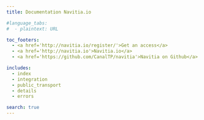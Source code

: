 ```yaml
---
title: Documentation Navitia.io

#language_tabs:
#  - plaintext: URL

toc_footers:
  - <a href='http://navitia.io/register/'>Get an access</a>
  - <a href='http://navitia.io'>Navitia.io</a>
  - <a href='https://github.com/CanalTP/navitia'>Navitia on Github</a>

includes:
  - index
  - integration
  - public_transport
  - details
  - errors

search: true
---
```

